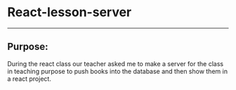 # React-lesson-server
---

## Purpose:

During the react class our teacher asked me to make a server for the class in teaching purpose to push books into the database and then show them in a react project.